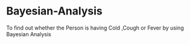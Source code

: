 # Bayesian-Analysis
To find out whether the Person is having Cold ,Cough or Fever by using Bayesian Analysis
